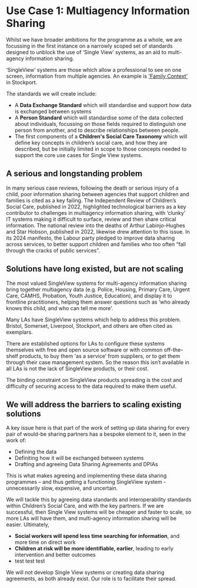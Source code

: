 # Use Case 1: Multiagency Information Sharing

Whilst we have broader ambitions for the programme as a whole, we are focussing in the first instance on a narrowly scoped set of standards designed to unblock the use of ‘Single View’ systems, as an aid to multi-agency information sharing.  

‘SingleView’ systems are those which allow a professional to see on one screen, information from multiple agencies. An example is ['Family Context'](https://www.stockport.gov.uk/news/stockport-council-to-showcase-award-winning-family-context-tool) in Stockport. 

The standards we will create include: 
- A **Data Exchange Standard** which will standardise and support *how* data is exchanged between systems
- A **Person Standard** which will standardise some of the data collected about individuals, focussing on those fields required to distinguish one person from another, and to describe relationships between people.
- The first components of a **Children's Social Care Taxonomy** which will define key concepts in children’s social care, and how they are described, but be initially limited in scope to those concepts needed to support the core use cases for Single View systems. 

## A serious and longstanding problem
In many serious case reviews, following the death or serious injury of a child, poor information sharing between agencies that support children and families is cited as a key failing. The Independent Review of Children’s Social Care, published in 2022, highlighted technological barriers as a key contributor to challenges in multiagency information sharing, with ‘clunky’ IT systems making it difficult to surface, review and then share critical information. The national review into the deaths of Arthur Labinjo-Hughes and Star Hobson, published in 2022, likewise drew attention to this issue. In its 2024 manifesto, the Labour party pledged to improve data sharing across services, to better support children and families who too often “fall through the cracks of public services”. 

## Solutions have long existed, but are not scaling
The most valued SingleView systems for multi-agency information sharing bring together multiagency data (e.g. Police, Housing, Primary Care, Urgent Care, CAMHS, Probation, Youth Justice, Education), and display it to frontline practitioners, helping them answer questions such as ‘who already knows this child, and who can tell me more’.  

Many LAs have SingleView systems which help to address this problem. Bristol, Somerset, Liverpool, Stockport, and others are often cited as exemplars.  

There are established options for LAs to configure these systems themselves with free and open source software or with common off-the-shelf products, to buy them 'as a service’ from suppliers, or to get them through their case management system. So the reason this isn’t available in all LAs is not the lack of SingleView products, or their cost. 

The binding constraint on SingleView products spreading is the cost and difficulty of securing access to the data required to make them useful. 

## We will address the barriers to scaling existing solutions
A key issue here is that part of the work of setting up data sharing for every pair of would-be sharing partners has a bespoke element to it, seen in the work of: 
- Defining the data
- Definiting how it will be exchanged between systems
- Drafting and agreeing Data Sharing Agreements and DPIAs

This is what makes agreeing and implementing these data sharing programmes – and thus getting a functioning SingleView system - unnecessarily slow, expensive, and uncertain.  

We will tackle this by agreeing data standards and interoperability standards within Children’s Social Care, and with the key partners. If we are successful, then Single View systems will be cheaper and faster to scale, so more LAs will have them, and multi-agency information sharing will be easier. Ultimately,  
- **Social workers will spend less time searching for information**, and more time on direct work
- **Children at risk will be more identifiable, earlier**, leading to early intervention and better outcomes
- test test test



We will not develop Single View systems or creating data sharing agreements, as both already exist. Our role is to facilitate their spread.  
